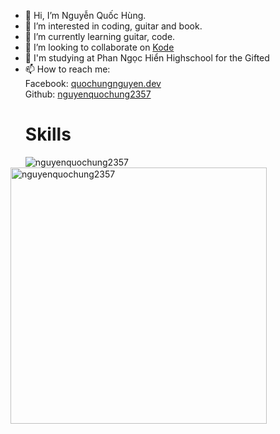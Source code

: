 - 👋 Hi, I’m Nguyễn Quốc Hùng.
- 👀 I’m interested in coding, guitar and book.
- 🌱 I’m currently learning guitar, code.
- 💞️ I’m looking to collaborate on <a href="https://kodelang.dev/">Kode</a>
- 🏫 I'm studying at Phan Ngọc Hiển Highschool for the Gifted
- 📫 How to reach me: </br>
      Facebook:  <a href="https://www.facebook.com/quochungnguyen.dev/">quochungnguyen.dev</a>
      </br>
      Github: <a href="https://github.com/nguyenquochung2357">nguyenquochung2357</a>
  <h1>Skills</h1>
      <p><img align="left" src="https://github-readme-stats.vercel.app/api/top-langs?username=nguyenquochung2357&show_icons=true&locale=en&layout=compact" alt="nguyenquochung2357" /></p>

<p>&nbsp;<img align="center" src="https://github-readme-stats.vercel.app/api?username=nguyenquochung2357&show_icons=true&locale=en" alt="nguyenquochung2357" width="410" /></p>

<!---
nguyenquochung2357/nguyenquochung2357 is a ✨ special ✨ repository because its `README.md` (this file) appears on your GitHub profile.
You can click the Preview link to take a look at your changes.
--->
